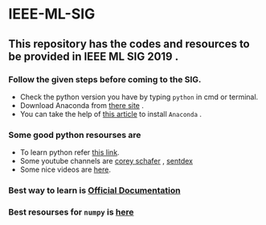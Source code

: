 # IEEE-ML-SIG
## This repository has the codes and resources to be provided in IEEE ML SIG 2019 . 
### Follow the given steps before coming to the SIG. 
*  Check the python version you have by typing ` python ` in cmd or terminal. 
* Download Anaconda from [there site](https://www.anaconda.com/distribution/#download-section) . 
* You can take the help of [this article](https://www.datacamp.com/community/tutorials/installing-anaconda-windows) to install `Anaconda` .

### Some good python resourses are   

* To learn python refer [this link](https://www.udacity.com/course/introduction-to-python--ud1110).
* Some youtube channels are [corey schafer](https://www.youtube.com/user/schafer5) , [sentdex](https://www.youtube.com/user/sentdex)
* Some nice videos are [here](https://www.youtube.com/watch?v=rfscVS0vtbw).
### Best way to learn is [Official Documentation](https://docs.python.org/3/)

### Best resourses for `numpy` is [here](https://scipy-lectures.org/) 